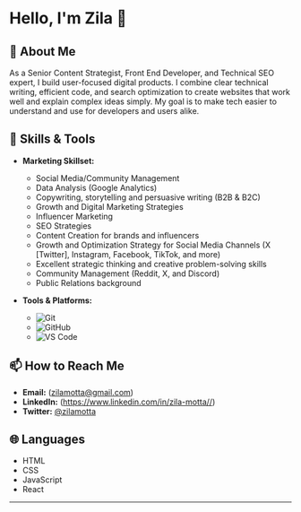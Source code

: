 # Hello, I'm Zila 👋

## 🌟 About Me

As a Senior Content Strategist, Front End Developer, and Technical SEO expert, I build user-focused digital products. I combine clear technical writing, efficient code, and search optimization to create websites that work well and explain complex ideas simply. My goal is to make tech easier to understand and use for developers and users alike.


## 🔧 Skills & Tools

- **Marketing Skillset:**
  
  - Social Media/Community Management 
  - Data Analysis (Google Analytics)
  - Copywriting, storytelling and persuasive writing (B2B & B2C)
  - Growth and Digital Marketing Strategies 
  - Influencer Marketing 
  - SEO Strategies 
  - Content Creation for brands and influencers 
  - Growth and Optimization Strategy for Social Media Channels (X [Twitter], Instagram, Facebook, TikTok, and more) 
  - Excellent strategic thinking and creative problem-solving skills
  - Community Management (Reddit, X, and Discord)
  - Public Relations background 

- **Tools & Platforms:**
  - ![Git](https://img.shields.io/badge/-Git-F05032?logo=git&logoColor=white&style=flat)
  - ![GitHub](https://img.shields.io/badge/-GitHub-181717?logo=github&logoColor=white&style=flat)
  - ![VS Code](https://img.shields.io/badge/-VS%20Code-007ACC?logo=visualstudiocode&logoColor=white&style=flat)

## 📫 How to Reach Me

- **Email:** (zilamotta@gmail.com)
- **LinkedIn:** (https://www.linkedin.com/in/zila-motta//)
- **Twitter:** [@zilamotta](https://x.com/zilamotta)

## 🌐 Languages

- HTML
- CSS
- JavaScript
- React

---
